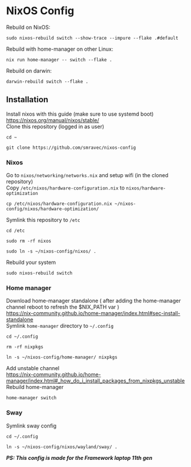 # NixOS Config

Rebuild on NixOS:
```
sudo nixos-rebuild switch --show-trace --impure --flake .#default
```

Rebuild with home-manager on other Linux:
```
nix run home-manager -- switch --flake .
```

Rebuild on darwin:
```
darwin-rebuild switch --flake .
```

## Installation
Install nixos with this guide (make sure to use systemd boot) <br/>
https://nixos.org/manual/nixos/stable/ <br/>
Clone this repository (logged in as user) <br/>
```
cd ~
```
```
git clone https://github.com/smravec/nixos-config
```
### Nixos
Go to ``nixos/networking/networks.nix`` and setup wifi (in the cloned repository) <br/>
Copy ``/etc/nixos/hardware-configuration.nix`` to ``nixos/hardware-optimization``
```
cp /etc/nixos/hardware-configuration.nix ~/nixos-config/nixos/hardware-optimization/
```
Symlink this repository to ``/etc`` <br/>
```
cd /etc
```
```
sudo rm -rf nixos
```
```
sudo ln -s ~/nixos-config/nixos/ .
```
Rebuild your system
```
sudo nixos-rebuild switch
```
### Home manager
Download home-manager standalone ( after adding the home-manager channel reboot to refresh the $NIX_PATH var ) <br/>
https://nix-community.github.io/home-manager/index.html#sec-install-standalone <br/>
Symlink ``home-manager`` directory to ``~/.config`` <br/>
```
cd ~/.config
```
```
rm -rf nixpkgs
```
```
ln -s ~/nixos-config/home-manager/ nixpkgs
```
Add unstable channel <br/>
https://nix-community.github.io/home-manager/index.html#_how_do_i_install_packages_from_nixpkgs_unstable <br/>
Rebuild home-manager
```
home-manager switch
```
### Sway
Symlink sway config <br/>
```
cd ~/.config
```
```
ln -s ~/nixos-config/nixos/wayland/sway/ .
```
***PS: This config is made for the Framework laptop 11th gen***

